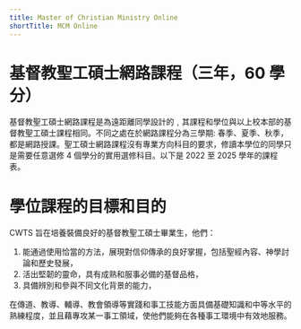 ```yaml
---
title: Master of Christian Ministry Online
shortTitle: MCM Online
---
```


# 基督教聖工碩士網路課程（三年，60 學分）

基督教聖工碩士網路課程是為遠距離同學設計的﹐其課程和學位與以上校本部的基督教聖工碩士課程相同。不同之處在於網路課程分為三學期: 春季、夏季、秋季，都是網路授課。聖工碩士網路課程沒有專業方向科目的要求，修讀本學位的同學只是需要任意選修 4 個學分的實用選修科目。以下是 2022 至 2025 學年的課程表。

# 學位課程的目標和目的

CWTS 旨在培養裝備良好的基督教聖工碩士畢業生，他們：

1. 能通過使用恰當的方法，展現對信仰傳承的良好掌握，包括聖經內容、神學討論和歷史發展，
2. 活出堅韌的靈命，具有成熟和服事必備的基督品格，
3. 具備辨別和參與不同文化背景的能力，

在傳道、教導、輔導、教會領導等實踐和事工技能方面具備基礎知識和中等水平的熟練程度，並且藉專攻某一事工領域，使他們能夠在各種事工環境中有效地服務。
